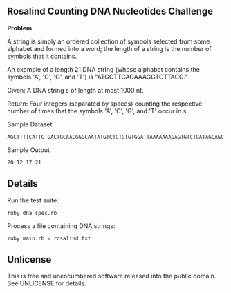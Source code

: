 ## Rosalind Counting DNA Nucleotides Challenge

**Problem**

A string is simply an ordered collection of symbols selected from some alphabet and formed into a word; the length of a string is the number of symbols that it contains.

An example of a length 21 DNA string (whose alphabet contains the symbols 'A', 'C', 'G', and 'T') is "ATGCTTCAGAAAGGTCTTACG."

Given: A DNA string s of length at most 1000 nt.

Return: Four integers (separated by spaces) counting the respective number of times that the symbols 'A', 'C', 'G', and 'T' occur in s.

Sample Dataset

    AGCTTTTCATTCTGACTGCAACGGGCAATATGTCTCTGTGTGGATTAAAAAAAGAGTGTCTGATAGCAGC

Sample Output

    20 12 17 21
    
## Details

Run the test suite:

    ruby dna_spec.rb
    
Process a file containing DNA strings:

    ruby main.rb < rosalind.txt
    
## Unlicense

This is free and unencumbered software released into the public domain.  See UNLICENSE for details.
